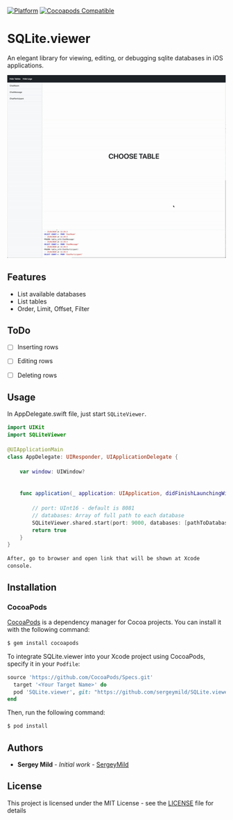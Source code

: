 [![Platform](https://img.shields.io/cocoapods/p/SQLite.viewer.svg?style=flat)](https://github.com/BiAtoms/SQLite.viewer)
[![Cocoapods Compatible](https://img.shields.io/cocoapods/v/SQLite.viewer.svg)](https://cocoapods.org/pods/SQLite.viewer)

# SQLite.viewer

An elegant library for viewing, editing, or debugging sqlite databases in iOS applications.

![SQLiteViewer demo](Screenshots/SQLiteViewer1.gif)

## Features

* List available databases
* List tables
* Order, Limit, Offset, Filter

## ToDo

- [ ] Inserting rows
- [ ] Editing rows
- [ ] Deleting rows


## Usage

In AppDelegate.swift file, just start `SQLiteViewer`.
```swift
import UIKit
import SQLiteViewer

@UIApplicationMain
class AppDelegate: UIResponder, UIApplicationDelegate {

    var window: UIWindow?


    func application(_ application: UIApplication, didFinishLaunchingWithOptions launchOptions: [UIApplicationLaunchOptionsKey: Any]?) -> Bool {
        
        // port: UInt16 - default is 8081
        // databases: Array of full path to each database
        SQLiteViewer.shared.start(port: 9000, databases: [pathToDatabase])
        return true
    }
}
```
`After, go to browser and open link that will be shown at Xcode console.`


## Installation

### CocoaPods

[CocoaPods](http://cocoapods.org) is a dependency manager for Cocoa projects. You can install it with the following command:

```bash
$ gem install cocoapods
```

To integrate SQLite.viewer into your Xcode project using CocoaPods, specify it in your `Podfile`:

```ruby
source 'https://github.com/CocoaPods/Specs.git'
  target '<Your Target Name>' do
  pod 'SQLite.viewer', git: "https://github.com/sergeymild/SQLite.viewer", tag: '3.0.2', configurations: ['Debug']
end
```

Then, run the following command:

```bash
$ pod install
```

## Authors

* **Sergey Mild** - *Initial work* - [SergeyMild](https://github.com/sergeymild)

## License

This project is licensed under the MIT License - see the [LICENSE](LICENSE) file for details
